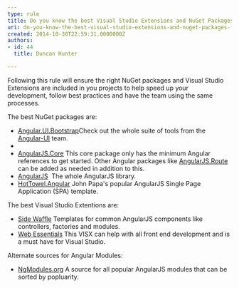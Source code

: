 ```yaml
---
type: rule
title: Do you know the best Visual Studio Extensions and NuGet Packages for AngularJS?
uri: do-you-know-the-best-visual-studio-extensions-and-nuget-packages-for-angularjs
created: 2014-10-30T22:59:31.0000000Z
authors:
- id: 44
  title: Duncan Hunter

---
```


 
​Following this rule will ensure the right NuGet packages and Visual Studio Extensions are included in you projects to help speed up your development, follow best practices and have the team using the same processes.
 




​​​​​The best NuGet packages are:


- [Angular.UI.Bootstrap](http&#58;//www.nuget.org/packages/Angular.UI.Bootstrap/)​​​
Check out the whole suite of tools from the [Angular-UI​](http&#58;//angular-ui.github.io/) team.
- 
- [AngularJS.Core](http&#58;//www.nuget.org/packages/AngularJS.Core/)
This core package only has the minimum Angular references to get started. Other Angular packages like [AngularJS.Route](https&#58;//www.nuget.org/packages/AngularJS.Route/)​ can be added as needed in addition to this.​
- [AngularJS](http&#58;//www.nuget.org/packages/angularjs) 
The whole AngularJS library​.​
- [HotTowel.Angular](http&#58;//www.nuget.org/packages/HotTowel.Angular/) ​
John Papa's popular AngularJS Single Page Application (SPA) template.


The best Visual Studio Extentions are:

- ​[Side Waffle](http&#58;//sidewaffle.com/)
Templates for common AngularJS components like controllers, factories and modules.
- [Web Essentials​](http&#58;//vswebessentials.com/)
This VISX can help with all front end development and is a must have for Visual Studio.





Alternate sources for Angular Modules:

- ​​[NgModules.org](http&#58;//ngmodules.org/)
A source for all popular AngularJS modules that can be sorted by popluarity.





